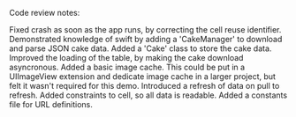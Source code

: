 Code review notes:

Fixed crash as soon as the app runs, by correcting the cell reuse identifier.
Demonstrated knowledge of swift by adding a 'CakeManager' to download and parse JSON cake data.
Added a 'Cake' class to store the cake data.
Improved the loading of the table, by making the cake download asyncronous.
Added a basic image cache. This could be put in a UIImageView extension and dedicate image cache in a larger project, but felt it wasn't required for this demo.
Introduced a refresh of data on pull to refresh.
Added constraints to cell, so all data is readable.
Added a constants file for URL definitions.
